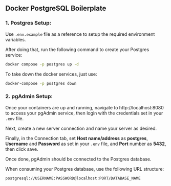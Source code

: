 ## Docker PostgreSQL Boilerplate

### 1. Postgres Setup:

Use `.env.example` file as a reference to setup the required environment variables.

After doing that, run the following command to create your Postgres service:

```bash
docker compose -p postgres up -d
```

To take down the docker services, just use:

```bash
docker-compose -p postgres down
```

### 2. pgAdmin Setup:

Once your containers are up and running, navigate to http://localhost:8080 to access your pgAdmin service, then login with the credentials set in your `.env` file.

Next, create a new server connection and name your server as desired.

Finally, in the Connection tab, set **Host name/address** as **postgres**, **Username** and **Password** as set in your `.env` file, and **Port** number as **5432**, then click save.

Once done, pgAdmin should be connected to the Postgres database.

When consuming your Postgres database, use the following URL structure:

```
postgresql://USERNAME:PASSWORD@localhost:PORT/DATABASE_NAME
```

